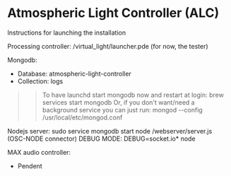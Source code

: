 # Atmospheric Light Controller (ALC)

Instructions for launching the installation

Processing controller: 
/virtual_light/launcher.pde (for now, the tester)

Mongodb: 
- Database: atmospheric-light-controller
- Collection: logs
>> To have launchd start mongodb now and restart at login:
  brew services start mongodb
>> Or, if you don't want/need a background service you can just run:
  mongod --config /usr/local/etc/mongod.conf

Nodejs server: 
	sudo service mongodb start
	node /webserver/server.js (OSC-NODE connector)
	DEBUG MODE: DEBUG=socket.io* node

MAX audio controller:
- Pendent

